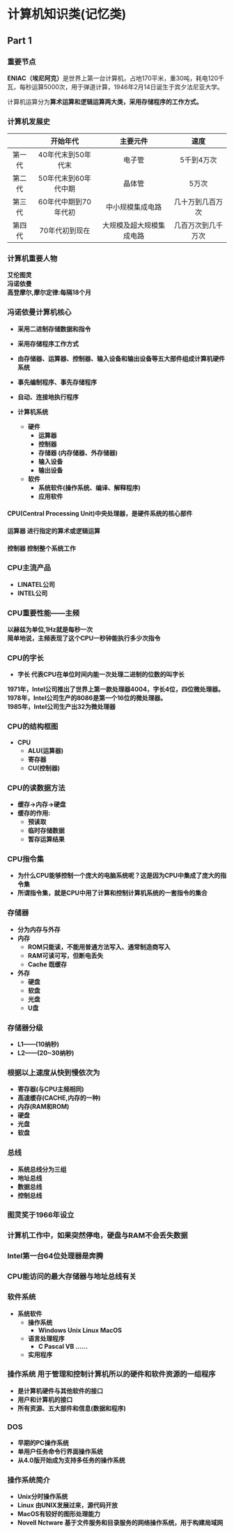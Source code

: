 计算机知识类(记忆类)
=====================

Part 1
----------

### 重要节点

<b>ENIAC（埃尼阿克）</b>是世界上第一台计算机，占地170平米，重30吨，耗电120千瓦，每秒运算5000次，用于弹道计算，1946年2月14日诞生于宾夕法尼亚大学。

计算机运算分为<b>算术运算<b/>和<b>逻辑运算<b/>两大类，采用存储程序的工作方式。

### 计算机发展史

|   | 开始年代 | 主要元件 | 速度 |
|:---:|:---:|:---:|:---:|
| 第一代 | 40年代末到50年代末| 电子管 | 5千到4万次 |
| 第二代 | 50年代末到60年代中期 | 晶体管 | 5万次 |
| 第三代 | 60年代中期到70年代初 | 中小规模集成电路 | 几十万到几百万次 |
| 第四代 | 70年代初到现在 | 大规模及超大规模集成电路 | 几百万次到几千万次 |


### 计算机重要人物
艾伦图灵<br/>
冯诺依曼<br/>
高登摩尔,摩尔定律:每隔18个月

### 冯诺依曼计算机核心
- 采用二进制存储数据和指令
- 采用存储程序工作方式
- 由存储器、运算器、控制器、输入设备和输出设备等五大部件组成计算机硬件系统
- 事先编制程序、事先存储程序
- 自动、连接地执行程序

- 计算机系统
  + 硬件
    * 运算器
    * 控制器
    * 存储器 (内存储器、外存储器)
    * 输入设备
    * 输出设备
  + 软件
    * 系统软件(操作系统、编译、解释程序)
    * 应用软件

#### CPU(Central Processing Unit)中央处理器，是硬件系统的核心部件

#### 运算器 进行指定的算术或逻辑运算

#### 控制器 控制整个系统工作

### CPU主流产品
- LINATEL公司
- INTEL公司

### CPU重要性能——主频
以赫兹为单位,1Hz就是每秒一次<br/>
简单地说，主频表现了这个CPU一秒钟能执行多少次指令<br/>

### CPU的字长
- 字长 代表CPU在单位时间内能一次处理二进制的位数的叫字长

1971年，Intel公司推出了世界上第一款处理器4004，字长4位，四位微处理器。<br/>
1978年，Intel公司生产的8086是第一个16位的微处理器。<br/>
1985年，Intel公司生产出32为微处理器

### CPU的结构框图
- CPU
  + ALU(运算器)
  + 寄存器
  + CU(控制器)
 
### CPU的读数据方法

- 缓存->内存->硬盘
- 缓存的作用:
  + 预读取
  + 临时存储数据
  + 暂存运算结果
  
### CPU指令集
- 为什么CPU能够控制一个庞大的电脑系统呢？这是因为CPU中集成了庞大的指令集
- 所谓指令集，就是CPU中用了计算和控制计算机系统的一套指令的集合

### 存储器
- 分为内存与外存
- 内存
  + ROM只能读，不能用普通方法写入、通常制造商写入
  + RAM可读可写，但断电丢失
  + Cache 既缓存
- 外存
  + 硬盘
  + 软盘
  + 光盘
  + U盘
  
### 存储器分级
- L1——(10纳秒)
- L2——(20~30纳秒)

### 根据以上速度从快到慢依次为
- 寄存器(与CPU主频相同)
- 高速缓存(CACHE,内存的一种)
- 内存(RAM和ROM)
- 硬盘
- 光盘
- 软盘

### 总线
- 系统总线分为三组
- 地址总线
- 数据总线
- 控制总线

### 图灵奖于1966年设立

### 计算机工作中，如果突然停电，硬盘与RAM不会丢失数据

### Intel第一台64位处理器是奔腾

### CPU能访问的最大存储器与地址总线有关

### 软件系统
- 系统软件
  + 操作系统
    * Windows Unix Linux MacOS
  + 语言处理程序
    * C Pascal VB ......
  + 实用程序

### 操作系统 用于管理和控制计算机所以的硬件和软件资源的一组程序

- 是计算机硬件与其他软件的接口
- 用户和计算机的接口
- 所有资源、五大部件和信息(数据和程序)

### DOS
  - 早期的PC操作系统
  - 单用户任务命令行界面操作系统 
  - 从4.0版开始成为支持多任务的操作系统
  
### 操作系统简介
- Unix分时操作系统
- Linux 由UNIX发展过来，源代码开放
- MacOS有较好的图形处理能力
- Novell Nctware 基于文件服务和目录服务的网络操作系统，用于构建局域网

